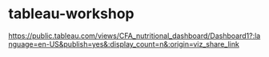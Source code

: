 # tableau-workshop
https://public.tableau.com/views/CFA_nutritional_dashboard/Dashboard1?:language=en-US&publish=yes&:display_count=n&:origin=viz_share_link
